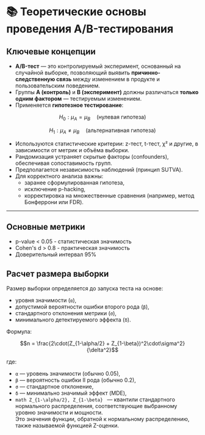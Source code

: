 # 📚 Теоретические основы проведения A/B-тестирования

## Ключевые концепции

- **A/B-тест** — это контролируемый эксперимент, основанный на случайной выборке, позволяющий выявить **причинно-следственную связь** между изменением в продукте и пользовательским поведением.
- Группы **A (контроль)** и **B (эксперимент)** должны различаться **только одним фактором** — тестируемым изменением.
- Применяется **гипотезное тестирование**:

```math
H_0: \mu_A = \mu_B \quad \text{(нулевая гипотеза)}
```
```math
H_1: \mu_A \neq \mu_B \quad \text{(альтернативная гипотеза)}
```
- Используются статистические критерии: z-тест, t-тест, χ² и другие, в зависимости от метрик и объёма выборки.
- Рандомизация устраняет скрытые факторы (confounders), обеспечивая сопоставимость групп.
- Предполагается независимость наблюдений (принцип SUTVA).
- Для корректного анализа важны:
  - заранее сформулированная гипотеза,
  - исключение p-hacking,
  - корректировка на множественные сравнения (например, метод Бонферрони или FDR).

---
## Основные метрики
- p-value < 0.05 - статистическая значимость
- Cohen's d > 0.8 - практическая значимость
- Доверительный интервал 95%

## Расчет размера выборки

Размер выборки определяется до запуска теста на основе:
- уровня значимости (`α`),
- допустимой вероятности ошибки второго рода (`β`),
- стандартного отклонения метрики (`σ`),
- минимального детектируемого эффекта (`δ`).

Формула:  
```math
n = \frac{2\cdot(Z_{1-\alpha/2} + Z_{1-\beta})^2\cdot\sigma^2}{\delta^2}
```

где:
- `α`  — уровень значимости (обычно 0.05),
- `β` — вероятность ошибки II рода (обычно 0.2),
- `σ` — стандартное отклонение,
- `δ` — минимально значимый эффект (MDE),
- ```math Z_{1-\alpha/2}, Z_{1-\beta} ``` — квантили стандартного нормального распределения, соответствующие выбранному уровню значимости и мощности.  
  Это значения функции, обратной к нормальному распределению, также называемой функцией Z-оценки.
